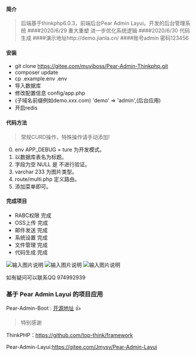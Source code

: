 #### 简介

>后端基于thinkphp6.0.3，前端后台Pear Admin Layui。开发的后台管理系统
####2020/6/29 重大重塑  进一步优化系统逻辑
####2020/6/30 代码生成
####演示地址http://demo.jianla.cn/ 
####账号admin 密码123456

#### 安装

* git clone https://gitee.com/muyiboss/Pear-Admin-Thinkphp.git
* composer update
* cp .example.env .env
* 导入数据库
* 修改配置信息 config/app.php
* (子域名前缀例如demo.xxx.com) 'demo' => 'admin',(后台应用)
* 开启redis

#### 代码方法
>常规CURD操作，特殊操作请手动添加!
0. env APP_DEBUG = ture 为开发模式。
1. 以数据库表名为标题。
2. 字段为空 NULL 是 不进行验证。
3. varchar 233 为图片类型。
4. route/multi.php 定义路由。
5. 添加菜单即可。


#### 完成项目

* RABC权限    完成
* OSS上传     完成
* 邮件发送    完成
* 系统设置    完成
* 文件管理    完成
* 代码生成    完成

![输入图片说明](https://images.gitee.com/uploads/images/2020/0626/192920_2a718f1e_1302383.png "11.png")
![输入图片说明](https://images.gitee.com/uploads/images/2020/0625/213756_27cbdd83_1302383.png "2.png")
![输入图片说明](https://images.gitee.com/uploads/images/2020/0625/213802_e118467d_1302383.png "3.png")

如有疑问可以联系QQ 974992939 
### 基于 Pear Admin Layui 的项目应用

Pear-Admin-Boot : [开源地址](https://gitee.com/Jmysy/Pear-Admin-Boot) :+1: 

>特别感谢

ThinkPHP：https://github.com/top-think/framework

Pear-Admin-Layui:https://gitee.com/Jmysy/Pear-Admin-Layui
